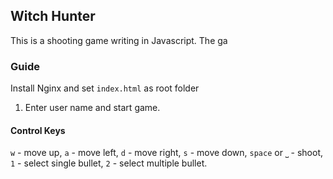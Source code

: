 ## Witch Hunter

This is a shooting game writing in Javascript. The ga

### Guide

Install Nginx and set `index.html` as root folder

1. Enter user name and start game.

#### Control Keys

`w` - move up,
`a` - move left,
`d` - move right,
`s` - move down,
`space` or `⎵` - shoot,
`1` - select single bullet,
`2` - select multiple bullet. 